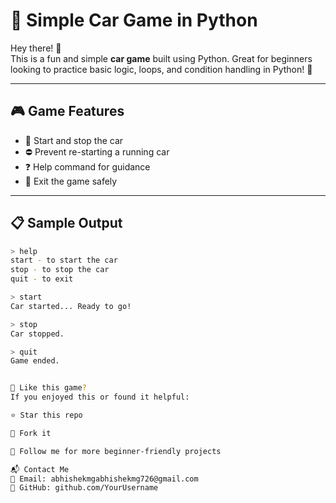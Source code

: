 # 🚗 Simple Car Game in Python

Hey there! 👋  
This is a fun and simple **car game** built using Python. Great for beginners looking to practice basic logic, loops, and condition handling in Python! 🐍

---

## 🎮 Game Features

- 🚗 Start and stop the car
- ⛔ Prevent re-starting a running car
- ❓ Help command for guidance
- 🛑 Exit the game safely

---

## 📋 Sample Output

```bash
> help
start - to start the car
stop - to stop the car
quit - to exit

> start
Car started... Ready to go!

> stop
Car stopped.

> quit
Game ended.


🌟 Like this game?
If you enjoyed this or found it helpful:

⭐ Star this repo

🍴 Fork it

🤝 Follow me for more beginner-friendly projects

📬 Contact Me
📧 Email: abhishekmgabhishekmg726@gmail.com
🐙 GitHub: github.com/YourUsername








